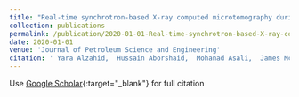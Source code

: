 ```yaml
---
title: "Real-time synchrotron-based X-ray computed microtomography during in situ emulsification"
collection: publications
permalink: /publication/2020-01-01-Real-time-synchrotron-based-X-ray-computed-microtomography-during-in-situ-emulsification
date: 2020-01-01
venue: 'Journal of Petroleum Science and Engineering'
citation: ' Yara Alzahid,  Hussain Aborshaid,  Mohanad Asali,  James McClure,  Cheng Chen,  Peyman Mostaghimi,  Ying Da,  Chenhao Sun,  Ryan Armstrong, &quot;Real-time synchrotron-based X-ray computed microtomography during in situ emulsification.&quot; Journal of Petroleum Science and Engineering, 2020.'
---
```

Use [Google Scholar](https://scholar.google.com/scholar?q=Real+time+synchrotron+based+X+ray+computed+microtomography+during+in+situ+emulsification){:target="_blank"} for full citation